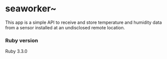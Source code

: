 # seaworker~

This app is a simple API to receive and store temperature and humidity data from a sensor installed at an undisclosed remote location.

### Ruby version

Ruby 3.3.0
